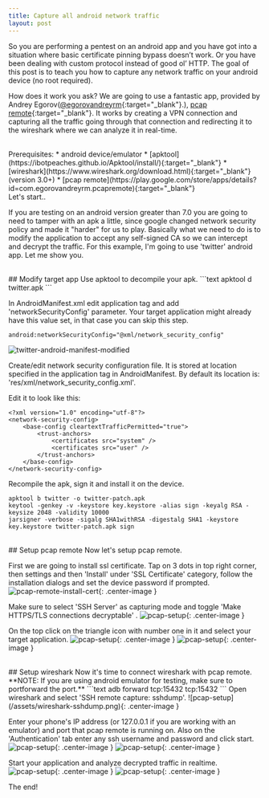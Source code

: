 ```yaml
---
title: Capture all android network traffic
layout: post
---
```


So you are performing a pentest on an android app and you have got into a situation where basic certificate pinning bypass doesn’t work. Or you have been dealing with custom protocol instead of good ol’ HTTP. The goal of this post is to teach you how to capture any network traffic on your android device (no root required).

How does it work you ask? We are going to use a fantastic app, provided by Andrey Egorov([@egorovandreyrm](https://github.com/egorovandreyrm){:target="_blank"}.), [pcap remote](https://play.google.com/store/apps/details?id=com.egorovandreyrm.pcapremote){:target="_blank"}.
It works by creating a VPN connection and capturing all the traffic going through that connection and redirecting it to the wireshark where we can analyze it in real-time.

<br/>
Prerequisites:
* android device/emulator
* [apktool](https://ibotpeaches.github.io/Apktool/install/){:target="_blank"} 
* [wireshark](https://www.wireshark.org/download.html){:target="_blank"} (version 3.0+)
* [pcap remote](https://play.google.com/store/apps/details?id=com.egorovandreyrm.pcapremote){:target="_blank"}

<br/>
Let's start..

If you are testing on an android version greater than 7.0 you are going to need to tamper with an apk a little, since google changed network security policy and made it "harder" for us to play. 
Basically what we need to do is to modify the application to accept any self-signed CA so we can intercept and decrypt the traffic.
For this example, I'm going to use 'twitter' android app. Let me show you.

<br/>
## Modify target app
Use apktool to decompile your apk.
```text
apktool d twitter.apk
```
	
In AndroidManifest.xml edit application tag and add 'networkSecurityConfig' parameter. Your target application might already have this value set, in that case you can skip this step.
```text
android:networkSecurityConfig="@xml/network_security_config"
```
![twitter-android-manifest-modified](/assets/twitter-andrmanifest-modified.png)


Create/edit network security configuration file. It is stored at location specified in the application tag in AndroidManifest. By default its location is:  'res/xml/network_security_config.xml'. 

Edit it to look like this:
```text
<?xml version="1.0" encoding="utf-8"?>
<network-security-config>
    <base-config cleartextTrafficPermitted="true">
        <trust-anchors>
            <certificates src="system" />
            <certificates src="user" />
        </trust-anchors>
    </base-config>
</network-security-config>
```

Recompile the apk, sign it and install it on the device.
```text
apktool b twitter -o twitter-patch.apk
keytool -genkey -v -keystore key.keystore -alias sign -keyalg RSA -keysize 2048 -validity 10000
jarsigner -verbose -sigalg SHA1withRSA -digestalg SHA1 -keystore key.keystore twitter-patch.apk sign
```


<br/>
## Setup pcap remote
Now let's setup pcap remote.

First we are going to install ssl certificate. Tap on 3 dots in top right corner, then settings and then 'Install' under 'SSL Certificate' category, follow the installation dialogs and set the device password if prompted.
![pcap-remote-install-cert](/assets/pcap-remote-install-cert.png){: .center-image }

Make sure to select 'SSH Server' as capturing mode and toggle 'Make HTTPS/TLS connections decryptable' .
![pcap-setup](/assets/pcap-setup.png){: .center-image }

On the top click on the triangle icon with number one in it and select your target application.
![pcap-setup](/assets/pcap-triangle.png){: .center-image }
![pcap-setup](/assets/pcap-chose-app.png){: .center-image }


<br/>
## Setup wireshark
Now it's time to connect wireshark with pcap remote.  
**NOTE: If you are using android emulator for testing, make sure to portforward the port.**
```text
adb forward tcp:15432 tcp:15432
```
Open wireshark and select 'SSH remote capture: sshdump'.
![pcap-setup](/assets/wireshark-sshdump.png){: .center-image }

Enter your phone's IP address (or 127.0.0.1 if you are working with an emulator) and port that pcap remote is running on. Also on the 'Authentication' tab enter any ssh username and password and click start.
![pcap-setup](/assets/wireshark-ssh-server.png){: .center-image }
![pcap-setup](/assets/wireshark-ssh-auth.png){: .center-image }

Start your application and analyze decrypted traffic in realtime.
![pcap-setup](/assets/wireshark-decrypted-1.png){: .center-image }
![pcap-setup](/assets/wireshark-decrypted-2.png){: .center-image }

The end!
